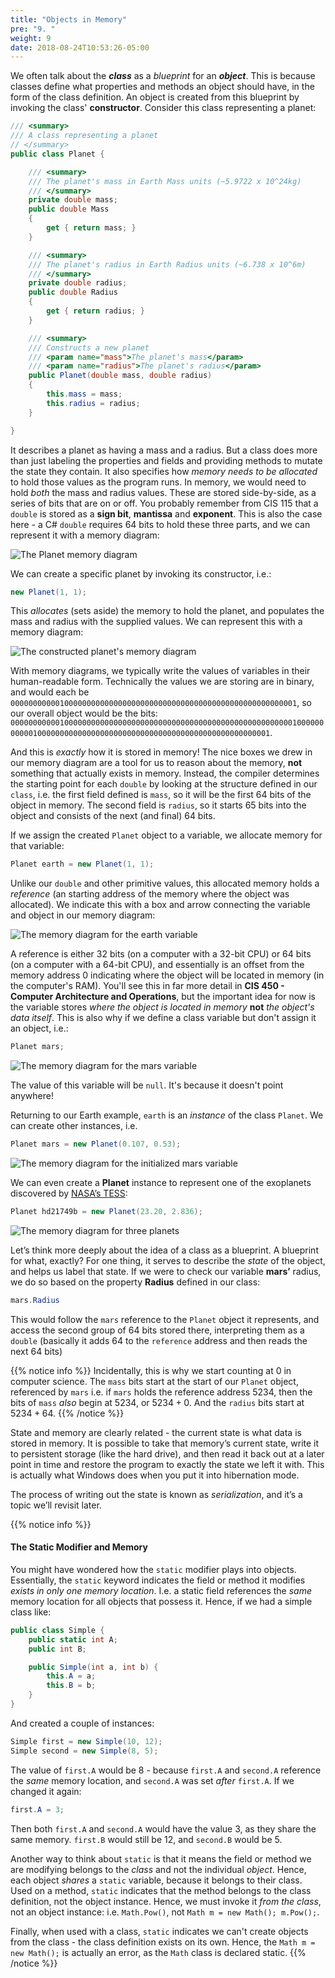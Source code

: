 ```yaml
---
title: "Objects in Memory"
pre: "9. "
weight: 9
date: 2018-08-24T10:53:26-05:00
---
```


We often talk about the **_class_** as a *blueprint* for an **_object_**.  This is because classes define what properties and methods an object should have, in the form of the class definition.  An object is created from this blueprint by invoking the class' **constructor**. Consider this class representing a planet:

```csharp
/// <summary>
/// A class representing a planet
// </summary>
public class Planet {

    /// <summary>
    /// The planet's mass in Earth Mass units (~5.9722 x 10^24kg)
    /// </summary>
    private double mass;
    public double Mass 
    {
        get { return mass; }
    }

    /// <summary>
    /// The planet's radius in Earth Radius units (~6.738 x 10^6m)
    /// </summary>
    private double radius;
    public double Radius 
    {
        get { return radius; }
    }

    /// <summary>
    /// Constructs a new planet
    /// <param name="mass">The planet's mass</param>
    /// <param name="radius">The planet's radius</param>
    public Planet(double mass, double radius) 
    {
        this.mass = mass;
        this.radius = radius;
    }

}
```

It describes a planet as having a mass and a radius. But a class does more than just labeling the properties and fields and providing methods to mutate the state they contain.  It also specifies how *memory needs to be allocated* to hold those values as the program runs. In memory, we would need to hold _both_ the mass and radius values.  These are stored side-by-side, as a series of bits that are on or off.  You probably remember from CIS 115 that a `double` is stored as a **sign bit**, **mantissa** and **exponent**.  This is also the case here - a C# `double` requires 64 bits to hold these three parts, and we can represent it with a memory diagram:

![The Planet memory diagram](/images/1.1.7.1.png)

We can create a specific planet by invoking its constructor, i.e.:

```csharp
new Planet(1, 1);
```

This *allocates* (sets aside) the memory to hold the planet, and populates the mass and radius with the supplied values.  We can represent this with a memory diagram:

![The constructed planet's memory diagram](/images/1.1.7.2.png)

With memory diagrams, we typically write the values of variables in their human-readable form.  Technically the values we are storing are in binary, and would each be `0000000000010000000000000000000000000000000000000000000000000001`, so our overall object would be the bits: `00000000000100000000000000000000000000000000000000000000000000010000000000010000000000000000000000000000000000000000000000000001`.

And this is _exactly_ how it is stored in memory!  The nice boxes we drew in our memory diagram are a tool for us to reason about the memory, **not** something that actually exists in memory.  Instead, the compiler determines the starting point for each `double` by looking at the structure defined in our `class`, i.e. the first field defined is `mass`, so it will be the first 64 bits of the object in memory.  The second field is `radius`, so it starts 65 bits into the object and consists of the next (and final) 64 bits.

If we assign the created `Planet` object to a variable, we allocate memory for that variable:

```csharp
Planet earth = new Planet(1, 1);
```

Unlike our `double` and other primitive values, this allocated memory holds a _reference_ (an starting address of the memory where the object was allocated).  We indicate this with a box and arrow connecting the variable and object in our memory diagram:

![The memory diagram for the earth variable](/images/1.1.7.3.png)

A reference is either 32 bits (on a computer with a 32-bit CPU) or 64 bits (on a computer with a 64-bit CPU), and essentially is an offset from the memory address $0$ indicating where the object will be located in memory (in the computer's RAM).  You'll see this in far more detail in **CIS 450 - Computer Architecture and Operations**, but the important idea for now is the variable stores _where the object is located in memory_ **not** _the object's data itself_.  This is also why if we define a class variable but don't assign it an object, i.e.:

```csharp
Planet mars;
```

![The memory diagram for the mars variable](/images/1.1.7.4.png)

The value of this variable will be `null`.  It's because it doesn't point anywhere!

Returning to our Earth example, `earth` is an *instance* of the class `Planet`.  We can create other instances, i.e.

```csharp
Planet mars = new Planet(0.107, 0.53);
```

![The memory diagram for the initialized mars variable](/images/1.1.7.5.png)

We can even create a **Planet** instance to represent one of the exoplanets discovered by [NASA’s TESS](https://www.nasa.gov/tess-transiting-exoplanet-survey-satellite "Testing Exoplanet Survey Satellite"):

```csharp
Planet hd21749b = new Planet(23.20, 2.836);
```

![The memory diagram for three planets](/images/1.1.7.6.png)

Let’s think more deeply about the idea of a class as a blueprint.  A blueprint for what, exactly?  For one thing, it serves to describe the *state* of the object, and helps us label that state.  If we were to check our variable **mars’** radius, we do so based on the property **Radius** defined in our class:

```csharp
mars.Radius
```

This would follow the `mars` reference to the `Planet` object it represents, and access the second group of 64 bits stored there, interpreting them as a `double` (basically it adds 64 to the `reference` address and then reads the next 64 bits)

{{% notice info %}}
Incidentally, this is why we start counting at 0 in computer science.  The `mass` bits start at the start of our `Planet` object, referenced by `mars` i.e. if `mars` holds the reference address $5234$, then the bits of `mass` _also_ begin at $5234$, or $5234+0$.  And the `radius` bits start at $5234 + 64$.
{{% /notice %}}

State and memory are clearly related - the current state is what data is stored in memory.  It is possible to take that memory’s current state, write it to persistent storage (like the hard drive), and then read it back out at a later point in time and restore the program to exactly the state we left it with.  This is actually what Windows does when you put it into hibernation mode.

The process of writing out the state is known as *serialization*, and it’s a topic we’ll revisit later.

{{% notice info %}}
#### The Static Modifier and Memory
You might have wondered how the `static` modifier plays into objects.  Essentially, the `static` keyword indicates the field or method it modifies _exists in only one memory location_.  I.e. a static field references the _same_ memory location for all objects that possess it.  Hence, if we had a simple class like:

```csharp
public class Simple {
    public static int A;
    public int B;

    public Simple(int a, int b) {
        this.A = a;
        this.B = b;
    }
}
```

And created a couple of instances:

```csharp 
Simple first = new Simple(10, 12);
Simple second = new Simple(8, 5);
```

The value of `first.A` would be 8 - because `first.A` and `second.A` reference the _same_ memory location, and `second.A` was set _after_ `first.A`.  If we changed it again:

```csharp
first.A = 3;
```

Then both `first.A` and `second.A` would have the value 3, as they share the same memory.  `first.B` would still be 12, and `second.B` would be 5.

Another way to think about `static` is that it means the field or method we are modifying belongs to the _class_ and not the individual _object_.  Hence, each object _shares_ a `static` variable, because it belongs to their class.  Used on a method, `static` indicates that the method belongs to the class definition, not the object instance.  Hence, we must invoke it _from the class_, not an object instance: i.e. `Math.Pow()`, not `Math m = new Math(); m.Pow();`.  

Finally, when used with a class, `static` indicates we can't create objects from the class - the class definition exists on its own.  Hence, the `Math m = new Math();`  is actually an error, as the `Math` class is declared static.
{{% /notice %}}
